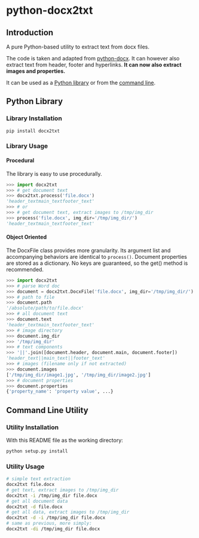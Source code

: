 # python-docx2txt

## Introduction

A pure Python-based utility to extract text from docx files.

The code is taken and adapted from [python-docx](https://github.com/python-openxml/python-docx).
It can however also extract text from header, footer and hyperlinks.
__It can now also extract images and properties.__

It can be used as a [Python library](#Python%20Library)
or from the [command line](#Command%20Line%20Utility).

## Python Library

### Library Installation

```sh
pip install docx2txt
```

### Library Usage

#### Procedural

The library is easy to use procedurally.

```py
>>> import docx2txt
>>> # get document text
>>> docx2txt.process('file.docx')
'header_textmain_textfooter_text'
>>> # or
>>> # get document text, extract images to /tmp/img_dir
>>> process('file.docx', img_dir='/tmp/img_dir/')
'header_textmain_textfooter_text'
```

#### Object Oriented

The DocxFile class provides more granularity.
Its argument list and accompanying behaviors are identical to `process()`.
Document properties are stored as a dictionary.
No keys are guaranteed, so the get() method is recommended.

```py
>>> import docx2txt
>>> # parse Word doc
>>> document = docx2txt.DocxFile('file.docx', img_dir='/tmp/img_dir/')
>>> # path to file
>>> document.path
'/absolute/path/to/file.docx'
>>> # all document text
>>> document.text
'header_textmain_textfooter_text'
>>> # image directory
>>> document.img_dir
>>> '/tmp/img_dir'
>>> # text components
>>> '||'.join([document.header, document.main, document.footer])
'header_text||main_text||footer_text'
>>> # images (filename only if not extracted)
>>> document.images
['/tmp/img_dir/image1.jpg', '/tmp/img_dir/image2.jpg']
>>> # document properties
>>> document.properties
{'property_name': 'property value', ...}
```

## Command Line Utility

### Utility Installation

With this README file as the working directory:

```sh
python setup.py install
```

### Utility Usage

```sh
# simple text extraction
docx2txt file.docx
# get text, extract images to /tmp/img_dir
docx2txt -i /tmp/img_dir file.docx
# get all document data
docx2txt -d file.docx
# get all data, extract images to /tmp/img_dir
docx2txt -d -i /tmp/img_dir file.docx
# same as previous, more simply:
docx2txt -di /tmp/img_dir file.docx
```